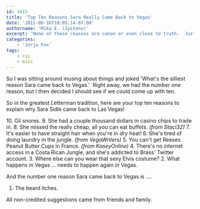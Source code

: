 ```yaml
---
id: 3415
title: 'Top Ten Reasons Sara Really Came Back to Vegas'
date: '2011-06-16T10:05:14-07:00'
authorname: 'Mika E. (Ipstenu)'
excerpt: 'None of these reasons are canon or even close to truth.  Just some summer silly.'
categories:
    - 'Jorja Fox'
tags:
    - csi
    - misc
---
```


So I was sitting around musing about things and joked 'What's the silliest reason Sara came back to Vegas.'  Right away, we had the number one reason, but I then decided I should see if we could come up with ten.

So in the greatest Letterman tradition, here are your top ten reasons to explain why Sara Sidle came back to Las Vegas!

10. Gil snores.
9. She had a couple thousand dollars in casino chips to trade in.
8. She missed the really cheap, all you can eat buffets. _(from Staci32)_
7. It's easier to have straight hair when you're in _dry_ heat!
6. She's tired of doing laundry in the jungle. _(from VegaWriters)_
5. You can't get Reeses Peanut Butter Cups in France. _(from KaseyOnline)_
4. There's no internet access in a Costa Rican Jungle, and she's addicted to Brass' Twitter account.
3. Where else can you wear that sexy Elvis costume?
2. What happens in Vegas ... needs to happen again in Vegas.

And the number one reason Sara came back to Vegas is ....

1. The beard itches.

All non-credited suggestions came from friends and family.
